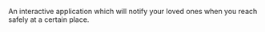An interactive application which will notify your loved ones when you reach safely at a certain place. 
